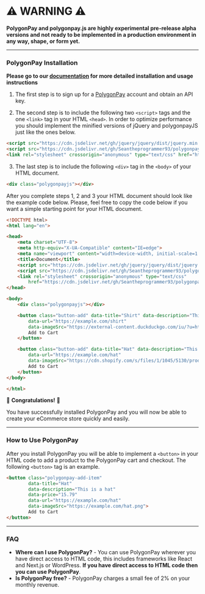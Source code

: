 # ⚠️ WARNING ⚠️
**PolygonPay and polygonpay.js are highly experimental pre-release alpha versions and not ready to be implemented in a production environment in any way, shape, or form yet.**

---

### PolygonPay Installation

**Please go to our [documentation](https://docs.polygonpay.com) for more detailed installation and usage instructions**

1) The first step is to sign up for a [PolygonPay](https://app.polygonpay.com/signup) account and obtain an API key.

2) The second step is to include the following two `<script>` tags and the one `<link>` tag in your HTML `<head>`. In order to optimize performance you should implement the minified versions of jQuery and polygonpayJS just like the ones below.
```html
<script src="https://cdn.jsdelivr.net/gh/jquery/jquery/dist/jquery.min.js"></script>
<script src="https://cdn.jsdelivr.net/gh/Seantheprogrammer93/polygonpayjs@v2.0.1-alpha/polygonpay.min.js"></script>
<link rel="stylesheet" crossorigin="anonymous" type="text/css" href="https://cdn.jsdelivr.net/gh/Seantheprogrammer93/polygonpayjs@v2.0.1-alpha/polygonpayjs-style.min.css">
```

3) The last step is to include the following `<div>` tag in the `<body>` of your HTML document.
```html
<div class="polygonpayjs"></div>
```

After you complete steps 1, 2 and 3 your HTML document should look like the example code below. Please, feel free to copy the code below if you want a simple starting point for your HTML document.
```html
<!DOCTYPE html>
<html lang="en">

<head>
    <meta charset="UTF-8">
    <meta http-equiv="X-UA-Compatible" content="IE=edge">
    <meta name="viewport" content="width=device-width, initial-scale=1.0">
    <title>Document</title>
    <script src="https://cdn.jsdelivr.net/gh/jquery/jquery/dist/jquery.min.js"></script>
    <script src="https://cdn.jsdelivr.net/gh/Seantheprogrammer93/polygonpayjs@v2.0.1-alpha/polygonpay.min.js"></script>
    <link rel="stylesheet" crossorigin="anonymous" type="text/css"
        href="https://cdn.jsdelivr.net/gh/Seantheprogrammer93/polygonpayjs@v2.0.1-alpha/polygonpayjs-style.min.css">
</head>

<body>
    <div class="polygonpayjs"></div>

    <button class="button-add" data-title="Shirt" data-description="This is a shirt" data-price="3.75"
        data-url="https://example.com/shirt"
        data-imageSrc="https://external-content.duckduckgo.com/iu/?u=https%3A%2F%2Fdemo.wpstartersites.com%2Fcordero-demo%2Fwp-content%2Fuploads%2Fsites%2F12%2F2020%2F06%2Fmens-tee-blue.jpg&f=1&nofb=1&ipt=3beb7e4030c314bdbafe6cfd288aaadd051db5111832d3023afbf9fcf781c4ed&ipo=images">
        Add to Cart
    </button>

    <button class="button-add" data-title="Hat" data-description="This is hat" data-price="7.14"
        data-url="https://example.com/hat"
        data-imageSrc="https://cdn.shopify.com/s/files/1/1045/5130/products/DB-GD_2000x2000.jpg?v=1544714533">
        Add to Cart
    </button>
</body>

</html>
```

🎉 **Congratulations!** 🎉

You have successfully installed PolygonPay and you will now be able to create your eCommerce store quickly and easily.

---

### How to Use PolygonPay

After you install PolygonPay you will be able to implement a `<button>` in your HTML code to add a product to the PolygonPay cart and checkout. The following `<button>` tag is an example.

```html
<button class="polygonpay-add-item"
        data-title="Hat" 
        data-description="This is a hat"
        data-price="15.79" 
        data-url="https://example.com/hat" 
        data-imageSrc="https://example.com/hat.png">
        Add to Cart
</button>
```
---

### FAQ
- **Where can I use PolygonPay?** - You can use PolygonPay wherever you have direct access to HTML code, this includes frameworks like React and Next.js or WordPress. **If you have direct access to HTML code then you can use PolygonPay**.
- **Is PolygonPay free?** - PolygonPay charges a small fee of 2% on your monthly revenue.
